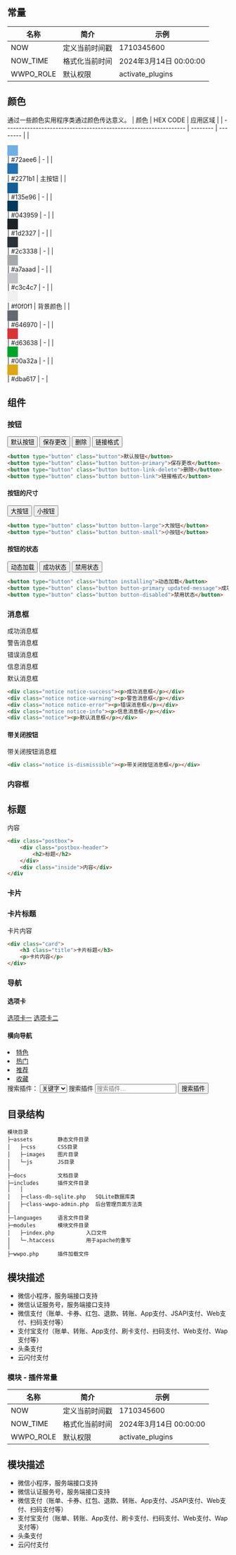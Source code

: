 ## 常量
| 名称      | 简介           | 示例                   |
| --------- | -------------- | ---------------------- |
| NOW       | 定义当前时间戳 | 1710345600             |
| NOW_TIME  | 格式化当前时间 | 2024年3月14日 00:00:00 |
| WWPO_ROLE | 默认权限       | activate_plugins       |

## 颜色
通过一些颜色实用程序类通过颜色传达意义。
| 颜色                                                             | HEX CODE | 应用区域 |
| ---------------------------------------------------------------- | -------- | -------- |
| <div style="height:24px; width:24px; background:#72aee6;"></div> | #72aee6  | -        |
| <div style="height:24px; width:24px; background:#2271b1;"></div> | #2271b1  | 主按钮   |
| <div style="height:24px; width:24px; background:#135e96;"></div> | #135e96  | -        |
| <div style="height:24px; width:24px; background:#043959;"></div> | #043959  | -        |
| <div style="height:24px; width:24px; background:#1d2327;"></div> | #1d2327  | -        |
| <div style="height:24px; width:24px; background:#2c3338;"></div> | #2c3338  | -        |
| <div style="height:24px; width:24px; background:#a7aaad;"></div> | #a7aaad  | -        |
| <div style="height:24px; width:24px; background:#c3c4c7;"></div> | #c3c4c7  | -        |
| <div style="height:24px; width:24px; background:#f0f0f1;"></div> | #f0f0f1  | 背景颜色 |
| <div style="height:24px; width:24px; background:#646970;"></div> | #646970  | -        |
| <div style="height:24px; width:24px; background:#d63638;"></div> | #d63638  | -        |
| <div style="height:24px; width:24px; background:#00a32a;"></div> | #00a32a  | -        |
| <div style="height:24px; width:24px; background:#dba617;"></div> | #dba617  | -        |

## 组件
### 按钮
<button type="button" class="button">默认按钮</button>
<button type="button" class="button button-primary">保存更改</button>
<button type="button" class="button button-link-delete">删除</button>
<button type="button" class="button button-link">链接格式</button>

```html
<button type="button" class="button">默认按钮</button>
<button type="button" class="button button-primary">保存更改</button>
<button type="button" class="button button-link-delete">删除</button>
<button type="button" class="button button-link">链接格式</button>
```

#### 按钮的尺寸
<button type="button" class="button button-large">大按钮</button>
<button type="button" class="button button-small">小按钮</button>

```html
<button type="button" class="button button-large">大按钮</button>
<button type="button" class="button button-small">小按钮</button>
```

#### 按钮的状态
<button type="button" class="button installing">动态加载</button>
<button type="button" class="button button-primary updated-message">成功状态</button>
<button type="button" class="button button-disabled">禁用状态</button>

```html
<button type="button" class="button installing">动态加载</button>
<button type="button" class="button button-primary updated-message">成功状态</button>
<button type="button" class="button button-disabled">禁用状态</button>
```

### 消息框
<aside class="notice-success notice"><p style="margin:0.5em 0">成功消息框</p></aside>
<aside class="notice-warning notice"><p style="margin:0.5em 0">警告消息框</p></aside>
<aside class="notice-error notice"><p style="margin:0.5em 0">错误消息框</p></aside>
<aside class="notice-info notice"><p style="margin:0.5em 0">信息消息框</p></aside>
<aside class="notice"><p style="margin:0.5em 0">默认消息框</p></aside>

```html
<div class="notice notice-success"><p>成功消息框</p></div>
<div class="notice notice-warning"><p>警告消息框</p></div>
<div class="notice notice-error"><p>错误消息框</p></div>
<div class="notice notice-info"><p>信息消息框</p></div>
<div class="notice"><p>默认消息框</p></div>
```

#### 带关闭按钮
<aside class="notice is-dismissible"><p style="margin:0.5em 0">带关闭按钮消息框</p></aside>

```html
<div class="notice is-dismissible"><p>带关闭按钮消息框</p></div>
```

### 内容框
<div id="poststuff" class="metabox-holder">
    <div class="postbox">
        <div class="postbox-header">
            <h2 style="border: none">标题</h2>
        </div>
        <div class="inside">内容</div>
    </div>
</div>


```html
<div class="postbox">
    <div class="postbox-header">
        <h2>标题</h2>
    </div>
    <div class="inside">内容</div>
</div
```

### 卡片
<p>
<div class="card">
    <h3 class="title">卡片标题</h3>
    <p>卡片内容</p>
</div>
</p>

```html
<div class="card">
    <h3 class="title">卡片标题</h3>
    <p>卡片内容</p>
</div>
```

### 导航
#### 选项卡
<nav class="nav-tab-wrapper mb-3">
    <a class="nav-tab nav-tab-active" href="#">选项卡一</a>
    <a class="nav-tab" href="#">选项卡二</a>
</nav>

#### 横向导航
<div class="wp-filter">
    <div class="filter-links">
        <li class="plugin-install-featured"><a href="https://wp.webian.dev/wp-admin/plugin-install.php?tab=featured"
               class="current" aria-current="page">特色</a> </li>
        <li class="plugin-install-popular"><a
               href="https://wp.webian.dev/wp-admin/plugin-install.php?tab=popular">热门</a> </li>
        <li class="plugin-install-recommended"><a
               href="https://wp.webian.dev/wp-admin/plugin-install.php?tab=recommended">推荐</a> </li>
        <li class="plugin-install-favorites"><a
               href="https://wp.webian.dev/wp-admin/plugin-install.php?tab=favorites">收藏</a></li>
    </div>
    <div class="search-form search-plugins" method="get">
        <input type="hidden" name="tab" value="search">
        <label class="screen-reader-text" for="typeselector">
            搜索插件： </label>
        <select name="type" id="typeselector">
            <option value="term" selected="selected">关键字</option>
            <option value="author">作者</option>
            <option value="tag">标签</option>
        </select>
        <label class="screen-reader-text" for="search-plugins">
            搜索插件 </label>
        <input type="search" name="s" id="search-plugins" value="" class="wp-filter-search" placeholder="搜索插件…"
               aria-describedby="live-search-desc">
        <input type="submit" id="search-submit" class="button hide-if-js" value="搜索插件">
    </div>
</div>


## 目录结构
```
模块目录
├─assets        静态文件目录
│   ├─css       CSS目录
│   ├─images    图片目录
│   └─js        JS目录
│
├─docs          文档目录
├─includes      插件文件目录
│   │
│   ├─class-db-sqlite.php   SQLite数据库类
│   ├─class-wwpo-admin.php  后台管理页面方法类
│
├─languages     语言文件目录
├─modules       模块文件目录
│   ├─index.php          入口文件
│   └─.htaccess          用于apache的重写
│
├─wwpo.php      插件加载文件
```

## 模块描述
 - 微信小程序，服务端接口支持
 - 微信认证服务号，服务端接口支持
 - 微信支付（账单、卡券、红包、退款、转账、App支付、JSAPI支付、Web支付、扫码支付等）
 - 支付宝支付（账单、转账、App支付、刷卡支付、扫码支付、Web支付、Wap支付等）
 - 头条支付
 - 云闪付支付

### 模块 - 插件常量
| 名称      | 简介           | 示例                   |
| --------- | -------------- | ---------------------- |
| NOW       | 定义当前时间戳 | 1710345600             |
| NOW_TIME  | 格式化当前时间 | 2024年3月14日 00:00:00 |
| WWPO_ROLE | 默认权限       | activate_plugins       |

## 模块描述
 - 微信小程序，服务端接口支持
 - 微信认证服务号，服务端接口支持
 - 微信支付（账单、卡券、红包、退款、转账、App支付、JSAPI支付、Web支付、扫码支付等）
 - 支付宝支付（账单、转账、App支付、刷卡支付、扫码支付、Web支付、Wap支付等）
 - 头条支付
 - 云闪付支付
